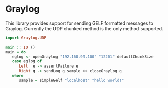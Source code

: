 # Graylog
This library provides support for sending GELF formatted messages to Graylog.
Currently the UDP chunked method is the only method supported.

```haskell
import Graylog.UDP

main :: IO ()
main = do
   eglog <- openGraylog "192.168.99.100" "12201" defaultChunkSize
   case eglog of
      Left  e -> assertFailure e
      Right g -> sendLog g sample >> closeGraylog g
   where
      sample = simpleGelf "localhost" "hello world!"
```
